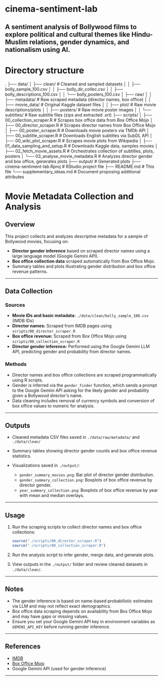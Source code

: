 # cinema-sentiment-lab
A sentiment analysis of Bollywood films to explore political and cultural themes like Hindu-Muslim relations, gender dynamics, and nationalism using AI.
---

# Directory structure
.
├── data/
│   ├── clean/                  # Cleaned and sampled datasets
│   │   ├── bolly_sample_100.csv
│   │   ├── bolly_dir_collec.csv
│   │   ├── bolly_descriptions_100.csv
│   │   └── bolly_posters_100.csv
│   ├── raw/
│   │   ├── metadata/           # Raw scraped metadata (director names, box office)
│   │   ├── movie_data/         # Original Kaggle dataset files
│   │   ├── plot/               # Raw movie descriptions/plots
│   │   ├── posters/            # Raw movie poster images
│   │   └── subtitles/          # Raw subtitle files (zips and extracted .srt)
├── scripts/
│   ├── 00_collection_scraper.R # Scrapes box office data from Box Office Mojo
│   ├── 00_director_scraper.R   # Scrapes director names from Box Office Mojo
│   ├── 00_poster_scraper.R     # Downloads movie posters via TMDb API
│   ├── 00_subtitle_scraper.R   # Downloads English subtitles via SubDL API
│   ├── 00_wiki_plot_scraper.R  # Scrapes movie plots from Wikipedia
│   ├── 01_data_sampling_and_setup.R # Downloads Kaggle data, samples movies
│   ├── 02_fetch_movie_assets.R # Orchestrates collection of subtitles, plots, posters
│   └── 03_analyse_movie_metadata.R # Analyzes director gender and box office, generates plots
├── output/                     # Generated plots
├── cinema-sentiment-lab.Rproj  # RStudio project file
├── README.md                   # This file
└── supplementary_ideas.md      # Document proposing additional attributes



# Movie Metadata Collection and Analysis

## Overview

This project collects and analyzes descriptive metadata for a sample of Bollywood movies, focusing on:

* **Director gender inference** based on scraped director names using a large language model (Google Gemini API).
* **Box office collection data** scraped automatically from Box Office Mojo.
* Summary tables and plots illustrating gender distribution and box office revenue patterns.

---

## Data Collection

### Sources

* **Movie IDs and basic metadata:** `./data/clean/bolly_sample_100.csv` (IMDB IDs)
* **Director names:** Scraped from IMDB pages using `scripts/00_director_scraper.R`
* **Box office revenue:** Scraped from Box Office Mojo using `scripts/00_collection_scraper.R`
* **Director gender inference:** Performed using the Google Gemini LLM API, predicting gender and probability from director names.

### Methods

* Director names and box office collections are scraped programmatically using R scripts.
* Gender is inferred via the `gender_finder` function, which sends a prompt to the Google Gemini API asking for the likely gender and probability given a Bollywood director's name.
* Data cleaning includes removal of currency symbols and conversion of box office values to numeric for analysis.

---

## Outputs

* Cleaned metadata CSV files saved in `./data/raw/metadata/` and `./data/clean/`
* Summary tables showing director gender counts and box office revenue statistics.
* Visualizations saved in `./output/`:

  * `gender_summary_movies.png`: Bar plot of director gender distribution.
  * `gender_summary_collection.png`: Boxplots of box office revenue by director gender.
  * `year_summary_collection.png`: Boxplots of box office revenue by year with mean and median overlays.

---

## Usage

1. Run the scraping scripts to collect director names and box office collections:

   ```r
   source("./scripts/00_director_scraper.R")
   source("./scripts/00_collection_scraper.R")
   ```
2. Run the analysis script to infer gender, merge data, and generate plots.
3. View outputs in the `./output/` folder and review cleaned datasets in `./data/clean/`.

---

## Notes

* The gender inference is based on name-based probabilistic estimates via LLM and may not reflect exact demographics.
* Box office data scraping depends on availability from Box Office Mojo and may have gaps or missing values.
* Ensure you set your Google Gemini API key in environment variables as `GEMINI_API_KEY` before running gender inference.

---

## References

* [IMDB](https://www.imdb.com/)
* [Box Office Mojo](https://www.boxofficemojo.com/)
* Google Gemini API (used for gender inference)

---
